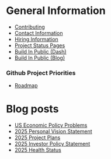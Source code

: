 # General Information

 * [Contributing](https://www.johnqdeveloper.com/contributing/)
 * [Contact Information](https://www.johnqdeveloper.com/contact/)
 * [Hiring Information](https://www.johnqdeveloper.com/contact/)
 * [Project Status Pages](https://status.johnqdeveloper.com/)
 * [Build In Public (Dash)](https://dash.johnqdeveloper.com/)
 * [Build In Public (Blog)](https://www.johnqdeveloper.com/)

### Github Project Priorities

 * [Roadmap](https://roadmap.johnqdeveloper.com/)

# Blog posts
<!-- BLOG-POST-LIST:START -->
- [US Economic Policy Problems](https://www.johnqdeveloper.com/blog/march-2025/us-economic-policy/)
- [2025 Personal Vision Statement](https://www.johnqdeveloper.com/blog/march-2025/personal-vision-statement/)
- [2025 Project Plans](https://www.johnqdeveloper.com/blog/march-2025/march-2025-update/)
- [2025 Investor Policy Statement](https://www.johnqdeveloper.com/blog/march-2025/investor-policy-statement/)
- [2025 Health Status](https://www.johnqdeveloper.com/blog/march-2025/health-status/)
<!-- BLOG-POST-LIST:END -->